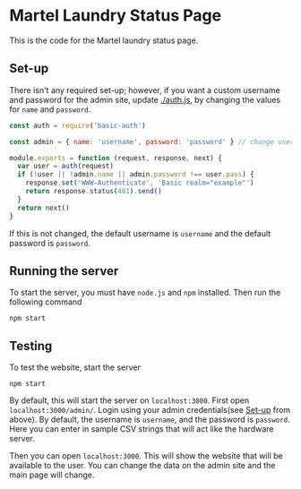 # Martel Laundry Status Page

This is the code for the Martel laundry status page.

## Set-up

There isn't any required set-up; however, if you want a custom username and password for the admin site, update [./auth.js](https://github.com/iblacksand/MartelLaundryStatusPage/blob/master/auth.js), by changing the values for `name` and `password`.

```javascript
const auth = require('basic-auth')

const admin = { name: 'username', password: 'password' } // change username and password here

module.exports = function (request, response, next) {
  var user = auth(request)
  if (!user || !admin.name || admin.password !== user.pass) {
    response.set('WWW-Authenticate', 'Basic realm="example"')
    return response.status(401).send()
  }
  return next()
}
```

If this is not changed, the default username is `username` and the default password is `password`.

## Running the server

To start the server, you must have `node.js` and `npm` installed. Then run the following command

```
npm start
```

## Testing

To test the website, start the server

```
npm start
```

By default, this will start the server on `localhost:3000`. First open `localhost:3000/admin/`. Login using your admin credentials(see [Set-up](#set-up) from above). By default, the username is `username`, and the password is `password`. Here you can enter in sample CSV strings that will act like the hardware server. 

Then you can open `localhost:3000`. This will show the website that will be available to the user. You can change the data on the admin site and the main page will change.
